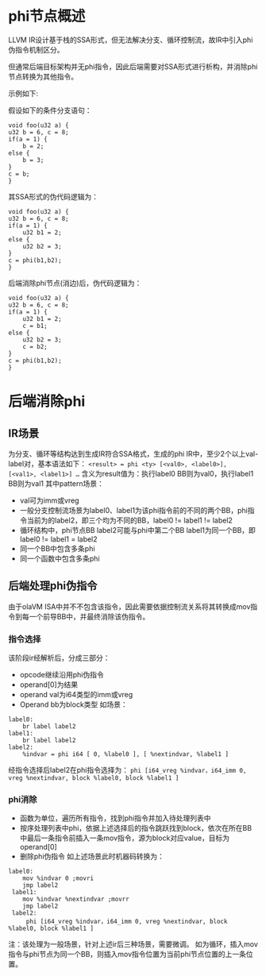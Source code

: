 
# phi节点概述
LLVM IR设计基于栈的SSA形式，但无法解决分支、循环控制流，故IR中引入phi伪指令机制区分。

但通常后端目标架构并无phi指令，因此后端需要对SSA形式进行析构，并消除phi节点转换为其他指令。

示例如下:

假设如下的条件分支语句：
```
void foo(u32 a) {
u32 b = 6, c = 8;
if(a = 1) {
    b = 2;
else {
    b = 3;
}
c = b;
}
```
其SSA形式的伪代码逻辑为：
```
void foo(u32 a) {
u32 b = 6, c = 8;
if(a = 1) {
    u32 b1 = 2;
else {
    u32 b2 = 3;
}
c = phi(b1,b2);
}
```
后端消除phi节点(消边)后，伪代码逻辑为：
```
void foo(u32 a) {
u32 b = 6, c = 8;
if(a = 1) {
    u32 b1 = 2;
    c = b1;
else {
    u32 b2 = 3;
    c = b2;
}
c = phi(b1,b2);
}
```
# 后端消除phi
## IR场景
为分支、循环等结构达到生成IR符合SSA格式，生成的phi IR中，至少2个以上val-label对，基本语法如下：
```<result> = phi <ty> [<val0>, <label0>], [<val1>, <label1>] …```
含义为result值为：执行label0 BB则为val0，执行label1 BB则为val1
其中pattern场景：
- val可为imm或vreg
- 一般分支控制流场景为label0、label1为该phi指令前的不同的两个BB，phi指令当前为的label2，即三个均为不同的BB，label0 != label1 != label2
- 循环结构中，phi节点BB label2可能与phi中第二个BB label1为同一个BB，即label0 != label1 = label2
- 同一个BB中包含多条phi
- 同一个函数中包含多条phi
## 后端处理phi伪指令
由于olaVM ISA中并不不包含该指令，因此需要依据控制流关系将其转换成mov指令到每一个前导BB中，并最终消除该伪指令。
### 指令选择
该阶段ir经解析后，分成三部分：
- opcode继续沿用phi伪指令
- operand[0]为结果
- operand val为i64类型的imm或vreg
- Operand bb为block类型
如场景：
```
label0:
    br label label2
label1:
    br label label2  
label2:
    %indvar = phi i64 [ 0, %label0 ], [ %nextindvar, %label1 ]
```
经指令选择后label2在phi指令选择为：
```phi [i64_vreg %indvar，i64_imm 0, vreg %nextindvar, block %label0, block %label1 ]```
### phi消除
- 函数为单位，遍历所有指令，找到phi指令并加入待处理列表中
- 按序处理列表中phi，依据上述选择后的指令跳跃找到block，依次在所在BB中最后一条指令前插入一条mov指令，源为block对应value，目标为operand[0]
- 删除phi伪指令
如上述场景此时机器码转换为：
```
label0:
    mov %indvar 0 ;movri
    jmp label2
 label1:
    mov %indvar %nextindvar ;movrr
    jmp label2
 label2:
     phi [i64_vreg %indvar，i64_imm 0, vreg %nextindvar, block %label0, block %label1 ]
```
注：该处理为一般场景，针对上述ir后三种场景，需要微调。
如为循环，插入mov指令与phi节点为同一个BB，则插入mov指令位置为当前phi节点位置的上一条位置。